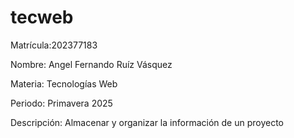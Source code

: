 # tecweb


Matrícula:202377183

Nombre: Angel Fernando Ruíz Vásquez

Materia: Tecnologías Web

Periodo: Primavera 2025

Descripción: Almacenar y organizar la información de un proyecto
